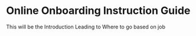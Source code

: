 # Online Onboarding Instruction Guide

This will be the Introduction Leading to Where to go based on job
